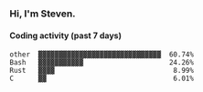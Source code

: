 ### Hi, I'm Steven.

#### Coding activity (past 7 days)
```
other  ▓▓▓▓▓▓▓▓▓▓▓▓▓▓▓▓▓▓▓▓▓▓▓▓▓▓▓▓▓▓  60.74%
Bash   ▓▓▓▓▓▓▓▓▓▓▓                     24.26%
Rust   ▓▓▓▓                             8.99%
C      ▓▓                               6.01%
```
